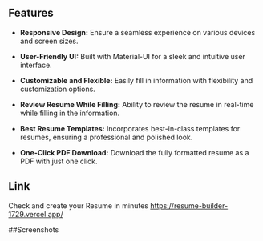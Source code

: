 ## Features

- **Responsive Design:** Ensure a seamless experience on various devices and screen sizes.

- **User-Friendly UI:** Built with Material-UI for a sleek and intuitive user interface.

- **Customizable and Flexible:** Easily fill in information with flexibility and customization options.

- **Review Resume While Filling:** Ability to review the resume in real-time while filling in the information.

- **Best Resume Templates:** Incorporates best-in-class templates for resumes, ensuring a professional and polished look.

- **One-Click PDF Download:** Download the fully formatted resume as a PDF with just one click.


## Link 
Check and create your Resume in minutes
https://resume-builder-1729.vercel.app/

##Screenshots

